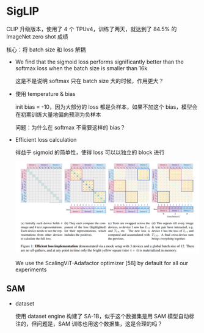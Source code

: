 # SigLIP

CLIP 升级版本，使用了 4 个 TPUv4，训练了两天，就达到了 84.5% 的 ImageNet zero shot 成绩

核心：将 batch size 和 loss 解耦

- We find that the sigmoid loss performs significantly better than the softmax loss when the batch size is smaller than 16k

  这是不是说明 softmax 只在 batch size 大的时候，作用更大？

- 使用 temperature & bias

  init bias = -10，因为大部分的 loss 都是负样本，如果不加这个 bias，模型会在初期训练大量地偏向预测为负样本

  问题：为什么在 softmax 不需要这样的 bias？

- Efficient loss calculation

  得益于 sigmoid 的简单性，使得 loss 可以以独立的 block 进行

  <img src="SigLIP/image-20240422165710094.png" alt="image-20240422165710094" style="zoom:50%;" />

  We use the ScalingViT-Adafactor optimizer [58] by default for all our experiments

## SAM

- dataset 

  使用 dataset engine 构建了 SA-1B，似乎这个数据集是用 SAM 模型自动标注的，但问题是，SAM 训练也用这个数据集，这是合理的吗？ 